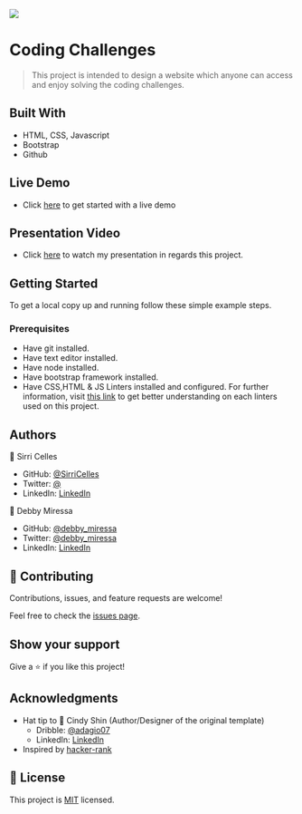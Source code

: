 ![](https://img.shields.io/badge/Microverse-blueviolet)

# Coding Challenges

> This project is intended to design a website which anyone can access and enjoy solving the coding challenges.


## Built With

- HTML, CSS, Javascript
- Bootstrap
- Github

## Live Demo

- Click [here](https://debbymiressa.github.io/CodingChallenges/) to get started with a live demo

## Presentation Video
- Click [here](https://www.loom.com/share/3bcc5d08a4734879bf40397de44129d0) to watch my presentation in regards this project.

## Getting Started

To get a local copy up and running follow these simple example steps.

### Prerequisites

- Have git installed.
- Have text editor installed.
- Have node installed.
- Have bootstrap framework installed.
- Have CSS,HTML & JS Linters installed and configured. For further information, visit [this link](https://github.com/microverseinc/linters-config/blob/master/README.md) to get better understanding on each linters used on this project.

## Authors
👤 Sirri Celles

- GitHub: [@SirriCelles](https://github.com/SirriCelles)
- Twitter: [@]()
- LinkedIn: [LinkedIn]()

👤 Debby Miressa

- GitHub: [@debby_miressa](https://github.com/DebbyMiressa)
- Twitter: [@debby_miressa](https://twitter.com/debby_miressa)
- LinkedIn: [LinkedIn](https://www.linkedin.com/in/debby-miressa-0b85b6182)

## 🤝 Contributing

Contributions, issues, and feature requests are welcome!

Feel free to check the [issues page](../../issues/).

## Show your support

Give a ⭐️ if you like this project!

## Acknowledgments

- Hat tip to 👤 Cindy Shin (Author/Designer of the original template)
    - Dribble: [@adagio07](http://dribbble.com/adagio07)
    - LinkedIn: [LinkedIn](http://linkedin.com/in/adagio07)
- Inspired by [hacker-rank](https://www.hackerrank.com/)

## 📝 License

This project is [MIT](./MIT.md) licensed.
